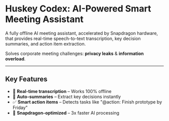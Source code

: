 # Huskey Codex: AI-Powered Smart Meeting Assistant  

A fully offline AI meeting assistant, accelerated by Snapdragon hardware, that provides real-time speech-to-text transcription, key decision summaries, and action item extraction.

Solves corporate meeting challenges: **privacy leaks** & **information overload**.  

---

## Key Features  
- 🎤 **Real-time transcription** – Works 100% offline  
- 📝 **Auto-summaries** – Extract key decisions instantly  
- ✅ **Smart action items** – Detects tasks like "@action: Finish prototype by Friday"  
- 🔋 **Snapdragon-optimized** – 3x faster AI processing  
